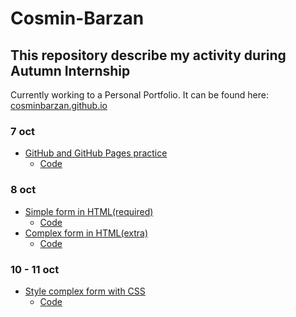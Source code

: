 # Cosmin-Barzan

## This repository describe my activity during Autumn Internship


Currently working to a Personal Portfolio. 
It can be found here: <a href= "https://cosminbarzan.github.io/">cosminbarzan.github.io</a>

### 7 oct
+ [GitHub and GitHub Pages practice](https://cosminbarzan.github.io/Git-Practice1/)
  + [Code](https://github.com/Autumn-Internship/Cosmin-Barzan/tree/main/Git/Practice1)

### 8 oct
+ [Simple form in HTML(required)](https://cosminbarzan.github.io/HTML-Required/)
  + [Code](https://github.com/Autumn-Internship/Cosmin-Barzan/tree/main/HTML/Required)
+ [Complex form in HTML(extra)](https://cosminbarzan.github.io/HTML-Extra/)
  + [Code](https://github.com/Autumn-Internship/Cosmin-Barzan/tree/main/HTML/Extra) 

### 10 - 11 oct
+ [Style complex form with CSS](https://cosminbarzan.github.io/CSS/)
  + [Code](https://github.com/Autumn-Internship/Cosmin-Barzan/tree/main/CSS)
